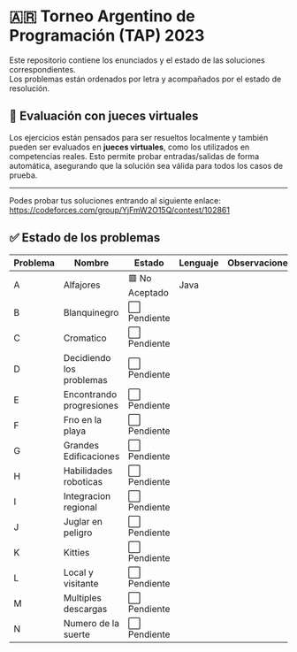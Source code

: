 # 🇦🇷 **Torneo Argentino de Programación (TAP) 2023**

Este repositorio contiene los enunciados y el estado de las soluciones correspondientes.  
Los problemas están ordenados por letra y acompañados por el estado de resolución.
## 🧪 Evaluación con jueces virtuales

Los ejercicios están pensados para ser resueltos localmente y también pueden ser evaluados en **jueces virtuales**, como los utilizados en competencias reales. Esto permite probar entradas/salidas de forma automática, asegurando que la solución sea válida para todos los casos de prueba.

---
Podes probar tus soluciones entrando al siguiente enlace:
https://codeforces.com/group/YjFmW2O15Q/contest/102861
## ✅ Estado de los problemas

| Problema | Nombre                   | Estado       | Lenguaje | Observaciones                  |
|----------|--------------------------|--------------|----------|--------------------------------|
| A        | Alfajores                | 🟥 No Aceptado | Java  |                                |
| B        | Blanquinegro             | ⬜ Pendiente|          |                                |
| C        | Cromatico                | ⬜ Pendiente|          |                                |
| D        | Decidiendo los problemas | ⬜ Pendiente|          |                                |
| E        | Encontrando progresiones | ⬜ Pendiente|          |                                |
| F        | Frıo en la playa         | ⬜ Pendiente|          |                                |
| G        | Grandes Edificaciones    | ⬜ Pendiente|          |                                |
| H        | Habilidades roboticas    | ⬜ Pendiente|          |                                |
| I        | Integracion regional     | ⬜ Pendiente|          |                                |
| J        | Juglar en peligro        | ⬜ Pendiente|          |                                |
| K        | Kitties                  | ⬜ Pendiente|          |                                |
| L        | Local y visitante        | ⬜ Pendiente|          |                                |
| M        | Multiples descargas      | ⬜ Pendiente|          |                                |
| N        | Numero de la suerte      | ⬜ Pendiente|          |                                |


